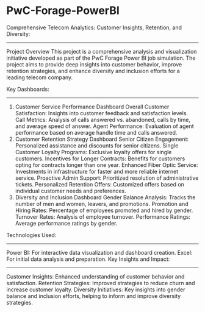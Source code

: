 # PwC-Forage-PowerBI

Comprehensive Telecom Analytics: Customer Insights, Retention, and Diversity:
____________________________________________________________________________________________________
Project Overview
This project is a comprehensive analysis and visualization initiative developed as part of the PwC Forage Power BI job simulation. The project aims to provide deep insights into customer behavior, improve retention strategies, and enhance diversity and inclusion efforts for a leading telecom company.

Key Dashboards:
________________________________________________________________________________________________________
1. Customer Service Performance Dashboard
Overall Customer Satisfaction: Insights into customer feedback and satisfaction levels.
Call Metrics: Analysis of calls answered vs. abandoned, calls by time, and average speed of answer.
Agent Performance: Evaluation of agent performance based on average handle time and calls answered.
2. Customer Retention Strategy Dashboard
Senior Citizen Engagement: Personalized assistance and discounts for senior citizens.
Single Customer Loyalty Programs: Exclusive loyalty offers for single customers.
Incentives for Longer Contracts: Benefits for customers opting for contracts longer than one year.
Enhanced Fiber Optic Service: Investments in infrastructure for faster and more reliable internet service.
Proactive Admin Support: Prioritized resolution of administrative tickets.
Personalized Retention Offers: Customized offers based on individual customer needs and preferences.
3. Diversity and Inclusion Dashboard
Gender Balance Analysis: Tracks the number of men and women, leavers, and promotions.
Promotion and Hiring Rates: Percentage of employees promoted and hired by gender.
Turnover Rates: Analysis of employee turnover.
Performance Ratings: Average performance ratings by gender.

Technologies Used:
_____________________________________________________________________________________________________________________
Power BI: For interactive data visualization and dashboard creation.
Excel: For initial data analysis and preparation.
Key Insights and Impact:
_____________________________________________________________________________________________________________________
Customer Insights: Enhanced understanding of customer behavior and satisfaction.
Retention Strategies: Improved strategies to reduce churn and increase customer loyalty.
Diversity Initiatives: Key insights into gender balance and inclusion efforts, helping to inform and improve diversity strategies.
